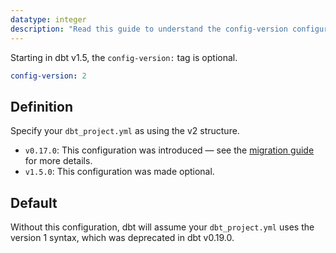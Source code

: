```yaml
---
datatype: integer
description: "Read this guide to understand the config-version configuration in dbt."
---
```


<VersionBlock firstVersion="1.5">

Starting in dbt v1.5, the `config-version:` tag is optional.

</VersionBlock>

<File name='dbt_project.yml'>

```yml
config-version: 2
```

</File>

## Definition
Specify your `dbt_project.yml` as using the v2 structure.

<Changelog>

* `v0.17.0`: This configuration was introduced — see the [migration guide](/guides/migration/versions) for more details.
* `v1.5.0`: This configuration was made optional.

</Changelog>

## Default
Without this configuration, dbt will assume your `dbt_project.yml` uses the version 1 syntax, which was deprecated in dbt v0.19.0.
